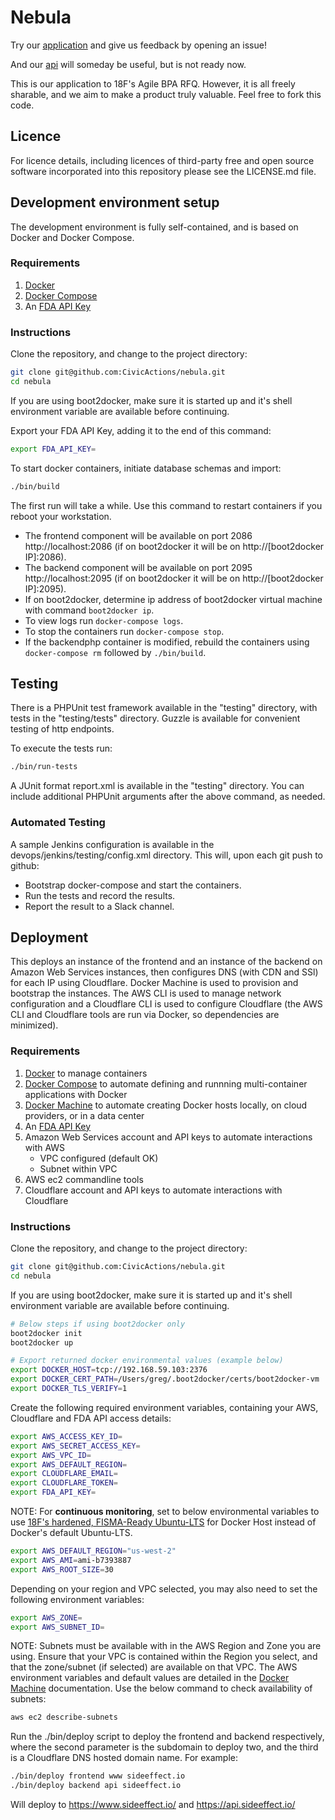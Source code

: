 # Nebula


Try our [application](https://www.sideeffect.io/) and give us feedback by opening an issue!

And our [api](https://api.sideeffect.io/) will someday be useful, but is not
ready now.

This is our application to 18F's Agile BPA RFQ.  However, it is all freely sharable, and we aim to make a product 
truly valuable. Feel free to fork this code.

## Licence

For licence details, including licences of third-party free and open source software incorporated into this repository please see the LICENSE.md file.

## Development environment setup

The development environment is fully self-contained, and is based on Docker and Docker Compose.

### Requirements
1. [Docker](https://www.docker.com/)
1. [Docker Compose](https://docs.docker.com/compose/)
1. An [FDA API Key](https://open.fda.gov/api/reference/#your-api-key)

### Instructions

Clone the repository, and change to the project directory:
```bash
git clone git@github.com:CivicActions/nebula.git
cd nebula
```

If you are using boot2docker, make sure it is started up and it's shell environment variable are available before continuing.

Export your FDA API Key, adding it to the end of this command:
```bash
export FDA_API_KEY=
```

To start docker containers, initiate database schemas and import:
```bash
./bin/build
```
The first run will take a while. Use this command to restart containers if you reboot your workstation.

* The frontend component will be available on port 2086 http://localhost:2086 (if on boot2docker it will be on http://[boot2docker IP]:2086).
* The backend component will be available on port 2095 http://localhost:2095 (if on boot2docker it will be on http://[boot2docker IP]:2095).
* If on boot2docker, determine ip address of boot2docker virtual machine with command `boot2docker ip`.
* To view logs run `docker-compose logs`.
* To stop the containers run `docker-compose stop`.
* If the backendphp container is modified, rebuild the containers using `docker-compose rm` followed by `./bin/build`.


## Testing

There is a PHPUnit test framework available in the "testing" directory, with tests in the "testing/tests" directory. Guzzle is available for convenient testing of http endpoints.

To execute the tests run:
```bash
./bin/run-tests
```

A JUnit format report.xml is available in the "testing" directory. You can include additional PHPUnit arguments after the above command, as needed.

### Automated Testing

A sample Jenkins configuration is available in the devops/jenkins/testing/config.xml directory. This will, upon each git push to github:
* Bootstrap docker-compose and start the containers.
* Run the tests and record the results.
* Report the result to a Slack channel.

## Deployment

This deploys an instance of the frontend and an instance of the backend on Amazon Web Services instances, then configures DNS (with CDN and SSl) for each IP using Cloudflare. Docker Machine is used to provision and bootstrap the instances. The AWS CLI is used to manage network configuration and a Cloudflare CLI is used to configure Cloudflare (the AWS CLI and Cloudflare tools are run via Docker, so dependencies are minimized).

### Requirements
1. [Docker](https://www.docker.com/) to manage containers
1. [Docker Compose](https://docs.docker.com/compose/) to automate defining and runnning multi-container applications with Docker
1. [Docker Machine](https://docs.docker.com/machine/) to automate creating Docker hosts locally, on cloud providers, or in a data center
1. An [FDA API Key](https://open.fda.gov/api/reference/#your-api-key)
1. Amazon Web Services account and API keys to automate interactions with AWS
	* VPC configured (default OK)
	* Subnet within VPC
1. AWS ec2 commandline tools
1. Cloudflare account and API keys to automate interactions with Cloudflare

### Instructions

Clone the repository, and change to the project directory:
```bash
git clone git@github.com:CivicActions/nebula.git
cd nebula
```

If you are using boot2docker, make sure it is started up and it's shell environment variable are available before continuing.
```bash
# Below steps if using boot2docker only
boot2docker init
boot2docker up

# Export returned docker environmental values (example below)
export DOCKER_HOST=tcp://192.168.59.103:2376
export DOCKER_CERT_PATH=/Users/greg/.boot2docker/certs/boot2docker-vm
export DOCKER_TLS_VERIFY=1
```

Create the following required environment variables, containing your AWS, Cloudflare and FDA API access details:
```bash
export AWS_ACCESS_KEY_ID=
export AWS_SECRET_ACCESS_KEY=
export AWS_VPC_ID=
export AWS_DEFAULT_REGION=
export CLOUDFLARE_EMAIL=
export CLOUDFLARE_TOKEN=
export FDA_API_KEY=
```

NOTE: For **continuous monitoring**, set to below environmental variables to use [18F's hardened, FISMA-Ready Ubuntu-LTS](https://github.com/fisma-ready/ubuntu-lts) for Docker Host instead of Docker's default Ubuntu-LTS. 
```bash
export AWS_DEFAULT_REGION="us-west-2"
export AWS_AMI=ami-b7393887
export AWS_ROOT_SIZE=30
```

Depending on your region and VPC selected, you may also need to set the following environment variables:
```bash
export AWS_ZONE=
export AWS_SUBNET_ID=
```

NOTE: Subnets must be available with in the AWS Region and Zone you are using. Ensure that your VPC is contained within the Region you select, and that the zone/subnet (if selected) are available on that VPC. The AWS environment variables and default values are detailed in the [Docker Machine](https://docs.docker.com/machine/#amazon-web-services) documentation. Use the below command to check availability of subnets:

```bash
aws ec2 describe-subnets
```

Run the ./bin/deploy script to deploy the frontend and backend respectively, where the second parameter is the subdomain to deploy two, and the third is a Cloudflare DNS hosted domain name. For example:
```bash
./bin/deploy frontend www sideeffect.io
./bin/deploy backend api sideeffect.io
```
Will deploy to https://www.sideeffect.io/ and https://api.sideeffect.io/
